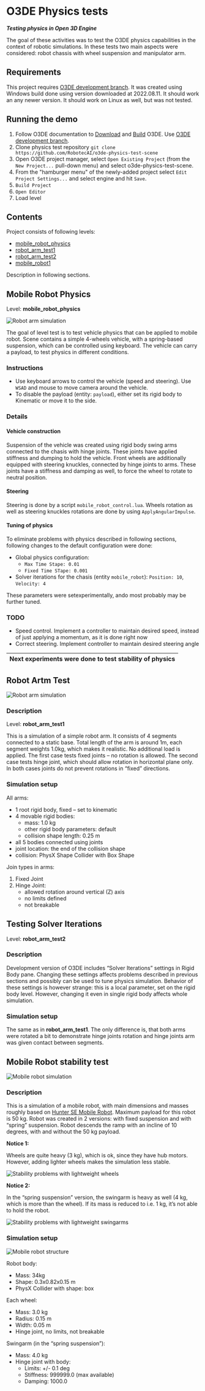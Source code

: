 # O3DE Physics tests

***Testing physics in Open 3D Engine***

The goal of these activities was to test the O3DE physics capabilities in the context of robotic simulations. In these tests two main aspects were considered: robot chassis with wheel suspension and manipulator arm.

## Requirements 

This project requires [O3DE development branch](https://github.com/o3de/o3de/tree/development). It was created using Windows build done using version downloaded at 2022.08.11. It should work an any newer version. It should work on Linux as well, but was not tested.

## Running the demo

1. Follow O3DE documentation to [Download](https://www.o3de.org/docs/welcome-guide/setup/setup-from-github/) and [Build](https://www.o3de.org/docs/welcome-guide/setup/setup-from-github/building-windows/) O3DE. Use [O3DE development branch](https://github.com/o3de/o3de/tree/development).
1. Clone physics test repository `git clone https://github.com/RobotecAI/o3de-physics-test-scene`
1. Open O3DE project manager, select `Open Existing Project` (from the `New Project...` pull-down menu) and select o3de-physics-test-scene.
1. From the "hamburger menu" of the newly-added project select `Edit Project Settings...` and select engine and hit `Save`.
1. `Build Project`
1. `Open Editor`
1. Load level

## Contents

Project consists of following levels:
- [mobile_robot_physics](#mobile_robot_physics)
- [robot_arm_test1](#robot_arm_test1)
- [robot_arm_test2](#robot_arm_test2)
- [mobile_robot1](#mobile_robot1)

Description in following sections.

## <a name="mobile_robot_physics"></a>Mobile Robot Physics

Level: **mobile_robot_physics**

![Robot arm simulation](Doc/mobile_robot_physics.png)

The goal of level test is to test vehicle physics that can be applied to mobile robot. Scene contains a simple 4-wheels vehicle, with a spring-based suspension, which can be controlled using keyboard. The vehicle can carry a payload, to test physics in different conditions.

### Instructions

- Use keyboard arrows to control the vehicle (speed and steering). Use `WSAD` and mouse to move camera around the vehicle.
- To disable the payload (entity: `payload`), either set its rigid body to Kinematic or move it to the side.

### Details

#### Vehicle construction

Suspension of the vehicle was created using rigid body swing arms connected to the chasis with hinge joints. These joints have applied stiffness and dumping to hold the vehicle. Front wheels are additionally equipped with steering knuckles, connected by hinge joints to arms. These joints have a stiffness and damping as well, to force the wheel to rotate to neutral position.

#### Steering

Steering is done by a script `mobile_robot_control.lua`. Wheels rotation as well as steering knuckles rotations are done by using `ApplyAngularImpulse`.

#### Tuning of physics

To eliminate problems with physics described in following sections, following changes to the default configuration were done:
- Global physics configuration: 
    - `Max Time Stape: 0.01`
    - `Fixed Time STape: 0.001`
- Solver iterations for the chasis (entity `mobile_robot`): `Position: 10`, `Velocity: 4`

These parameters were setexperimentally, ando most probably may be further tuned. 

### TODO

- Speed control. Implement a controller to maintain desired speed, instead of just applying a momentum, as it is done right now
- Correct steering. Implement controller to maintain desired steering angle


| Next experiments were done to test stability of physics |
|---|

## <a name="robot_arm_test1"></a>Robot Artm Test

![Robot arm simulation](Doc/robot_arm.png)

### Description

Level: **robot_arm_test1**

This is a simulation of a simple robot arm. It consists of 4 segments connected to a static base. 
Total length of the arm is around 1m, each segment weights 1.0kg, which makes it realistic. No additional load is applied. The first case tests fixed joints – no rotation is allowed. The second case tests hinge joint, which should allow rotation in horizontal plane only. In both cases joints do not prevent rotations in “fixed” directions. 


### Simulation setup

All arms:
-	1 root rigid body, fixed – set to kinematic
-	4 movable rigid bodies:
    -	mass: 1.0 kg
    -	other rigid body parameters: default
    -	collision shape length: 0.25 m
-	all 5 bodies connected using joints
-	joint location: the end of the collision shape
-	collision: PhysX Shape Collider with Box Shape

Join types in arms:
1.	Fixed Joint
2.	Hinge Joint:
    -	allowed rotation around vertical (Z) axis
    -	no limits defined
    -	not breakable

## <a name="robot_arm_test2"></a>Testing Solver Iterations

Level: **robot_arm_test2**

### Description
Development version of O3DE includes “Solver Iterations” settings in Rigid Body pane. Changing these settings affects problems described in previous sections and possibly can be used to tune physics simulation. Behavior of these settings is however strange: this is a local parameter, set on the rigid body level. However, changing it even in single rigid body affects whole simulation.

### Simulation setup

The same as in **robot_arm_test1**. The only difference is, that both arms were rotated a bit to demonstrate hinge joints rotation and hinge joints arm was given contact between segments.

## <a name="mobile_robot1"></a>Mobile Robot stability test

![Mobile robot simulation](Doc/mobile_robot.png)

### Description

This is a simulation of a mobile robot, with main dimensions and masses roughly based on [Hunter SE Mobile Robot](https://www.generationrobots.com/en/403917-robot-mobile-hunter-se-ugv.html). Maximum payload for this robot is 50 kg. Robot was created in 2 versions: with fixed suspension and with “spring” suspension. Robot descends the ramp with an incline of 10 degrees, with and without the 50 kg payload. 

**Notice 1:**

Wheels are quite heavy (3 kg), which is ok, since they have hub motors. However, adding lighter wheels makes the simulation less stable.

![Stability problems with lightweight wheels](Doc/mobile_robot_lightweight_wheels.png)

**Notice 2:**

In the “spring suspension” version, the swingarm is heavy as well (4 kg, which is more than the wheel). If its mass is reduced to i.e. 1 kg, it’s not able to hold the robot. 

![Stability problems with lightweight swingarms](Doc/mobile_robot_lightweight_swingarms.png)


### Simulation setup

![Mobile robot structure](Doc/mobile_robot_structure.png)

Robot body:
-	Mass: 34kg
-	Shape: 0.3x0.82x0.15 m
-	PhysX Collider with shape: box

Each wheel:
-	Mass: 3.0 kg
-	Radius: 0.15 m
-	Width: 0.05 m
-	Hinge joint, no limits, not breakable

Swingarm (in the “spring suspension”):
-	Mass: 4.0 kg
-	Hinge joint with body:
    -	Limits: +/- 0.1 deg
    -	Stiffness: 999999.0 (max available)
    -	Damping: 1000.0


